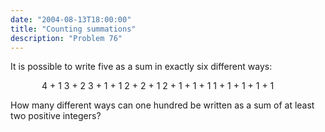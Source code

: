 ```yaml
---
date: "2004-08-13T18:00:00"
title: "Counting summations"
description: "Problem 76"
---
```


<p>It is possible to write five as a sum in exactly six different ways:</p>
<p style="margin-left:50px;">4 + 1
3 + 2
3 + 1 + 1
2 + 2 + 1
2 + 1 + 1 + 1
1 + 1 + 1 + 1 + 1</p>
<p>How many different ways can one hundred be written as a sum of at least two positive integers?</p>

